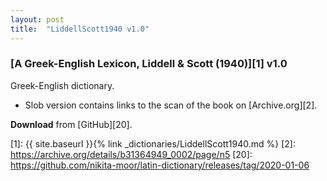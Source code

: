 ```yaml
---
layout: post
title:  "LiddellScott1940 v1.0"
---
```


### [A Greek-English Lexicon, Liddell & Scott (1940)][1] v1.0

Greek-English dictionary.

* Slob version contains links to the scan of the book on [Archive.org][2].

**Download** from [GitHub][20].


[1]: {{ site.baseurl }}{% link _dictionaries/LiddellScott1940.md %}
[2]: https://archive.org/details/b31364949_0002/page/n5
[20]: https://github.com/nikita-moor/latin-dictionary/releases/tag/2020-01-06

